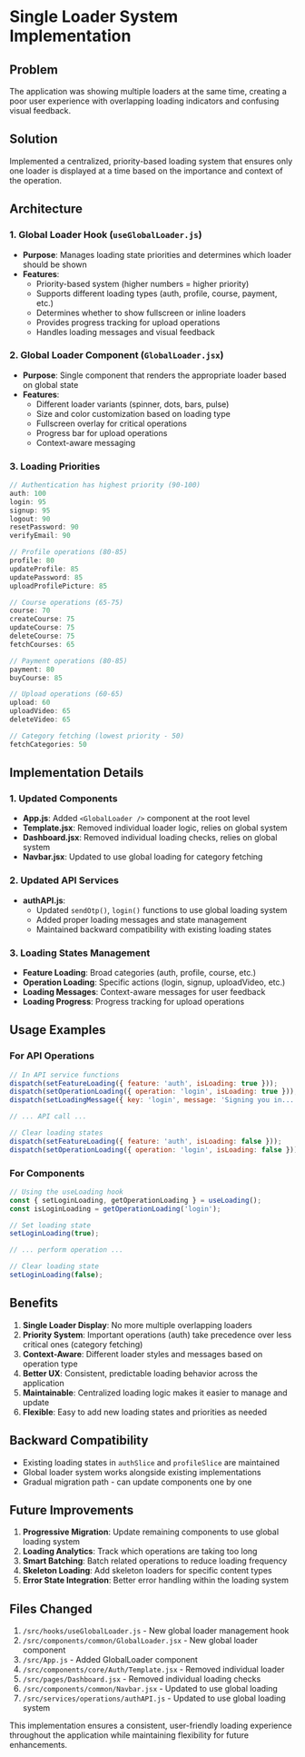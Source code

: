 # Single Loader System Implementation

## Problem
The application was showing multiple loaders at the same time, creating a poor user experience with overlapping loading indicators and confusing visual feedback.

## Solution
Implemented a centralized, priority-based loading system that ensures only one loader is displayed at a time based on the importance and context of the operation.

## Architecture

### 1. Global Loader Hook (`useGlobalLoader.js`)
- **Purpose**: Manages loading state priorities and determines which loader should be shown
- **Features**:
  - Priority-based system (higher numbers = higher priority)
  - Supports different loading types (auth, profile, course, payment, etc.)
  - Determines whether to show fullscreen or inline loaders
  - Provides progress tracking for upload operations
  - Handles loading messages and visual feedback

### 2. Global Loader Component (`GlobalLoader.jsx`)
- **Purpose**: Single component that renders the appropriate loader based on global state
- **Features**:
  - Different loader variants (spinner, dots, bars, pulse)
  - Size and color customization based on loading type
  - Fullscreen overlay for critical operations
  - Progress bar for upload operations
  - Context-aware messaging

### 3. Loading Priorities
```javascript
// Authentication has highest priority (90-100)
auth: 100
login: 95
signup: 95
logout: 90
resetPassword: 90
verifyEmail: 90

// Profile operations (80-85)
profile: 80
updateProfile: 85
updatePassword: 85
uploadProfilePicture: 85

// Course operations (65-75)
course: 70
createCourse: 75
updateCourse: 75
deleteCourse: 75
fetchCourses: 65

// Payment operations (80-85)
payment: 80
buyCourse: 85

// Upload operations (60-65)
upload: 60
uploadVideo: 65
deleteVideo: 65

// Category fetching (lowest priority - 50)
fetchCategories: 50
```

## Implementation Details

### 1. Updated Components
- **App.js**: Added `<GlobalLoader />` component at the root level
- **Template.jsx**: Removed individual loader logic, relies on global system
- **Dashboard.jsx**: Removed individual loading checks, relies on global system
- **Navbar.jsx**: Updated to use global loading for category fetching

### 2. Updated API Services
- **authAPI.js**: 
  - Updated `sendOtp()`, `login()` functions to use global loading system
  - Added proper loading messages and state management
  - Maintained backward compatibility with existing loading states

### 3. Loading States Management
- **Feature Loading**: Broad categories (auth, profile, course, etc.)
- **Operation Loading**: Specific actions (login, signup, uploadVideo, etc.)
- **Loading Messages**: Context-aware messages for user feedback
- **Loading Progress**: Progress tracking for upload operations

## Usage Examples

### For API Operations
```javascript
// In API service functions
dispatch(setFeatureLoading({ feature: 'auth', isLoading: true }));
dispatch(setOperationLoading({ operation: 'login', isLoading: true }));
dispatch(setLoadingMessage({ key: 'login', message: 'Signing you in...' }));

// ... API call ...

// Clear loading states
dispatch(setFeatureLoading({ feature: 'auth', isLoading: false }));
dispatch(setOperationLoading({ operation: 'login', isLoading: false }));
```

### For Components
```javascript
// Using the useLoading hook
const { setLoginLoading, getOperationLoading } = useLoading();
const isLoginLoading = getOperationLoading('login');

// Set loading state
setLoginLoading(true);

// ... perform operation ...

// Clear loading state
setLoginLoading(false);
```

## Benefits

1. **Single Loader Display**: No more multiple overlapping loaders
2. **Priority System**: Important operations (auth) take precedence over less critical ones (category fetching)
3. **Context-Aware**: Different loader styles and messages based on operation type
4. **Better UX**: Consistent, predictable loading behavior across the application
5. **Maintainable**: Centralized loading logic makes it easier to manage and update
6. **Flexible**: Easy to add new loading states and priorities as needed

## Backward Compatibility

- Existing loading states in `authSlice` and `profileSlice` are maintained
- Global loader system works alongside existing implementations
- Gradual migration path - can update components one by one

## Future Improvements

1. **Progressive Migration**: Update remaining components to use global loading system
2. **Loading Analytics**: Track which operations are taking too long
3. **Smart Batching**: Batch related operations to reduce loading frequency
4. **Skeleton Loading**: Add skeleton loaders for specific content types
5. **Error State Integration**: Better error handling within the loading system

## Files Changed

1. `/src/hooks/useGlobalLoader.js` - New global loader management hook
2. `/src/components/common/GlobalLoader.jsx` - New global loader component
3. `/src/App.js` - Added GlobalLoader component
4. `/src/components/core/Auth/Template.jsx` - Removed individual loader
5. `/src/pages/Dashboard.jsx` - Removed individual loading checks
6. `/src/components/common/Navbar.jsx` - Updated to use global loading
7. `/src/services/operations/authAPI.js` - Updated to use global loading system

This implementation ensures a consistent, user-friendly loading experience throughout the application while maintaining flexibility for future enhancements.
